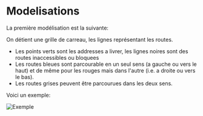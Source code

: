 # Modelisations

La première modélisation est la suivante:

On détient une grille de carreau, les lignes représentant les routes.

- Les points verts sont les addresses a livrer, les lignes noires sont des routes inaccessibles ou bloquees
- Les routes bleues sont parcourable en un seul sens (a gauche ou vers le haut) et de même pour les rouges mais dans l'autre (i.e. a droite ou vers le bas).
- Les routes grises peuvent être parcourues dans les deux sens.

Voici un exemple:

![Exemple](city_gen/grids/grid3333.png)
